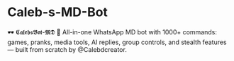 # Caleb-s-MD-Bot
🕶️ 𝕮𝖆𝖑𝖊𝖇𝖘𝕭𝖔𝖙-𝕸𝕯 🤖 All-in-one WhatsApp MD bot with 1000+ commands: games, pranks, media tools, AI replies, group controls, and stealth features — built from scratch by @Calebdcreator.
